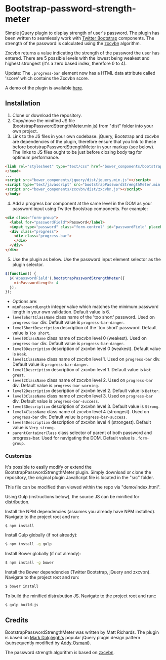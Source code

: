 # Bootstrap-password-strength-meter

Simple jQuery plugin to display strength of user's password. The plugin has been
written to seamlessly work with [Twitter Bootstrap](http://github.com/twbs/bootstrap) components. The strength of
the password is calculated using the [zxcvbn](http://github.com/dropbox/zxcvbn) algorithm.

Zxcvbn returns a value indicating the strength of the password the user has entered.
There are 5 possible levels with the lowest being weakest and highest strongest (it's
a zero based index, therefore 0 to 4).

Update: The `.progress-bar` element now has a HTML data attribute called 'score' which contains the Zxcvbn score.

A demo of the plugin is available [here](http://www.mttrchrds.com/github/bootstrapPasswordStrengthMeter/).

## Installation

1. Clone or download the repository.
2. Copy/move the minified JS file (bootstrapPasswordStrengthMeter.min.js)
from "dist" folder into your own project.
3. Link to the JS files in your own codebase. jQuery, Bootstrap and zxcvbn are
dependencies of the plugin, therefore ensure that you link to these before
bootstrapPasswordStrengthMeter in your markup (see below). The links to JS files
ought to be just before closing body tag for optimum performance.
```html
<link rel="stylesheet" type="text/css" href="bower_components/bootstrap/dist/css/bootstrap.min.css" />
</head>
...
<script src="bower_components/jquery/dist/jquery.min.js"></script>
<script type="text/javascript" src="bootstrapPasswordStrengthMeter.min.js"></script>
<script src="bower_components/zxcvbn/dist/zxcvbn.js"></script>
</body>
```
4. Add a progress bar component at the same level in the DOM as your password
input using Twitter Bootstrap components. For example:
```html
<div class="form-group">
  <label for="passwordField">Password</label>
  <input type="password" class="form-control" id="passwordField" placeholder="Password">
  <div class="progress">
    <div class="progress-bar">
    </div>
  </div>
</div>
```
5. Use the plugin as below. Use the password input element selector as the plugin
 selector.
```javascript
$(function() {
  $('#passwordField').bootstrapPasswordStrengthMeter({
    minPasswordLength: 4
  });
});
```
- Options are:
- `minPasswordLength` integer value which matches the minimum password length in your own validation. Default value is 6.
- `levelShortClassName` class name of the 'too short' password. Used on `progress-bar` div. Default value is `progress-bar-danger`.
- `levelShortDescription` description of the 'too short' password. Default value is `Too short`.
- `level0ClassName` class name of zxcvbn level 0 (weakest). Used on `progress-bar` div. Default value is `progress-bar-danger`.
- `level0Description` description of zxcvbn level 0 (weakest). Default value is `Weak`.
- `level1ClassName` class name of zxcvbn level 1. Used on `progress-bar` div. Default value is `progress-bar-danger`.
- `level1Description` description of zxcvbn level 1. Default value is `Not great`.
- `level2ClassName` class name of zxcvbn level 2. Used on `progress-bar` div. Default value is `progress-bar-warning`.
- `level2Description` description of zxcvbn level 2. Default value is `Better`.
- `level3ClassName` class name of zxcvbn level 3. Used on `progress-bar` div. Default value is `progress-bar-success`.
- `level3Description` description of zxcvbn level 3. Default value is `Strong`.
- `level4ClassName` class name of zxcvbn level 4 (strongest). Used on `progress-bar` div. Default value is `progress-bar-success`.
- `level4Description` description of zxcvbn level 4 (strongest). Default value is `Very strong`.
- `parentContainerClass` class selector of parent of both password and progress-bar. Used for navigating the DOM. Default value is `.form-group`.

### Customize

It's possible to easily modify or extend the BootstrapPasswordStrengthMeter plugin.
Simply download or clone the repository, the original plugin
JavaScript file is located in the "src" folder.

This file can be modified then viewed within the repo via "demo/index.html".

Using Gulp (instructions below), the source JS can be minified for distribution.

Install the NPM dependencies (assumes you already have NPM installed). Navigate
to the project root and run:
```sh
$ npm install
```

Install Gulp globally (if not already):
```sh
$ npm install -g gulp
```

Install Bower globally (if not already):
```sh
$ npm install -g bower
```

Install the Bower dependencies (Twitter Bootstrap, jQuery and zxcvbn). Navigate
to the project root and run:
```sh
$ bower install
```

To build the minified distrubution JS. Navigate
to the project root and run::
```sh
$ gulp build-js
```

## Credits

BootstrapPasswordStrengthMeter was written by Matt Richards. The plugin is based on
[Mark Dalgleigh's](http://markdalgleish.com/2011/05/creating-highly-configurable-jquery-plugins/)
popular jQuery plugin design pattern (subsequently modified by [Addy Osmani](http://www.smashingmagazine.com/2011/10/essential-jquery-plugin-patterns/#a-highly-configurable-and-mutable-plugin)).

The password strength algorithm is based on [zxcvbn](https://blogs.dropbox.com/tech/2012/04/zxcvbn-realistic-password-strength-estimation/).
